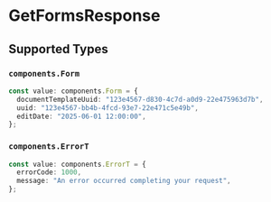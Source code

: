# GetFormsResponse


## Supported Types

### `components.Form`

```typescript
const value: components.Form = {
  documentTemplateUuid: "123e4567-d830-4c7d-a0d9-22e475963d7b",
  uuid: "123e4567-bb4b-4fcd-93e7-22e471c5e49b",
  editDate: "2025-06-01 12:00:00",
};
```

### `components.ErrorT`

```typescript
const value: components.ErrorT = {
  errorCode: 1000,
  message: "An error occurred completing your request",
};
```

